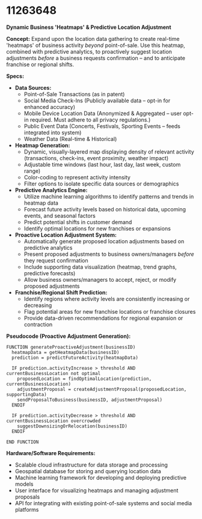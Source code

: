 # 11263648

**Dynamic Business 'Heatmaps' & Predictive Location Adjustment**

**Concept:** Expand upon the location data gathering to create real-time 'heatmaps' of business activity *beyond* point-of-sale. Use this heatmap, combined with predictive analytics, to proactively suggest location adjustments *before* a business requests confirmation – and to anticipate franchise or regional shifts.

**Specs:**

*   **Data Sources:**
    *   Point-of-Sale Transactions (as in patent)
    *   Social Media Check-Ins (Publicly available data – opt-in for enhanced accuracy)
    *   Mobile Device Location Data (Anonymized & Aggregated – user opt-in required.  Must adhere to all privacy regulations.)
    *   Public Event Data (Concerts, Festivals, Sporting Events – feeds integrated into system)
    *   Weather Data (Real-time & Historical)
*   **Heatmap Generation:**
    *   Dynamic, visually-layered map displaying density of relevant activity (transactions, check-ins, event proximity, weather impact)
    *   Adjustable time windows (last hour, last day, last week, custom range)
    *   Color-coding to represent activity intensity
    *   Filter options to isolate specific data sources or demographics
*   **Predictive Analytics Engine:**
    *   Utilize machine learning algorithms to identify patterns and trends in heatmap data
    *   Forecast future activity levels based on historical data, upcoming events, and seasonal factors
    *   Predict potential shifts in customer demand
    *   Identify optimal locations for new franchises or expansions
*   **Proactive Location Adjustment System:**
    *   Automatically generate proposed location adjustments based on predictive analytics
    *   Present proposed adjustments to business owners/managers *before* they request confirmation
    *   Include supporting data visualization (heatmap, trend graphs, predictive forecasts)
    *   Allow business owners/managers to accept, reject, or modify proposed adjustments
*   **Franchise/Regional Shift Prediction:**
    *   Identify regions where activity levels are consistently increasing or decreasing
    *   Flag potential areas for new franchise locations or franchise closures
    *   Provide data-driven recommendations for regional expansion or contraction

**Pseudocode (Proactive Adjustment Generation):**

```
FUNCTION generateProactiveAdjustment(businessID)
  heatmapData = getHeatmapData(businessID)
  prediction = predictFutureActivity(heatmapData)

  IF prediction.activityIncrease > threshold AND currentBusinessLocation not optimal
    proposedLocation = findOptimalLocation(prediction, currentBusinessLocation)
    adjustmentProposal = createAdjustmentProposal(proposedLocation, supportingData)
    sendProposalToBusiness(businessID, adjustmentProposal)
  ENDIF

  IF prediction.activityDecrease > threshold AND currentBusinessLocation overcrowded
    suggestDownsizingOrRelocation(businessID)
  ENDIF

END FUNCTION
```

**Hardware/Software Requirements:**

*   Scalable cloud infrastructure for data storage and processing
*   Geospatial database for storing and querying location data
*   Machine learning framework for developing and deploying predictive models
*   User interface for visualizing heatmaps and managing adjustment proposals
*   API for integrating with existing point-of-sale systems and social media platforms